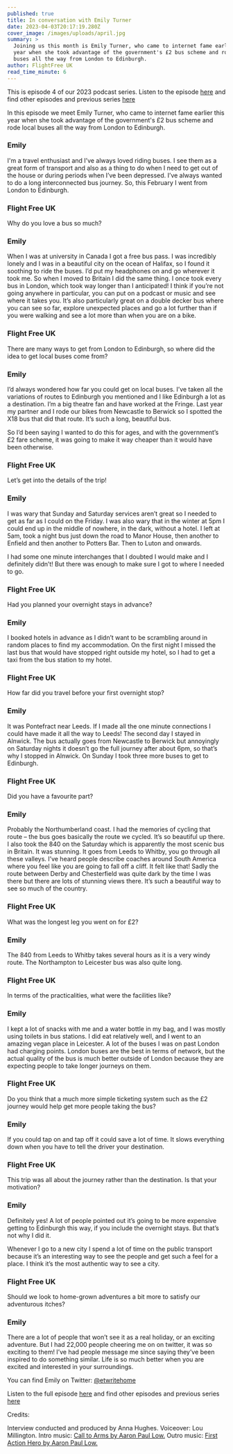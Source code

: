 ```yaml
---
published: true
title: In conversation with Emily Turner
date: 2023-04-03T20:17:19.280Z
cover_image: /images/uploads/april.jpg
summary: >
  Joining us this month is Emily Turner, who came to internet fame earlier this
  year when she took advantage of the government's £2 bus scheme and rode local
  buses all the way from London to Edinburgh. 
author: FlightFree UK
read_time_minute: 6
---
```

<!--StartFragment-->

This is episode 4 of our 2023 podcast series. Listen to the episode [here](https://flightfreeuk.podbean.com/e/in-conversation-with-emily-turner/) and find other episodes and previous series [here](https://flightfree.co.uk/podcast/)



In this episode we meet Emily Turner, who came to internet fame earlier this year when she took advantage of the government's £2 bus scheme and rode local buses all the way from London to Edinburgh. 

### Emily 

I'm a travel enthusiast and I’ve always loved riding buses. I see them as a great form of transport and also as a thing to do when I need to get out of the house or during periods when I’ve been depressed. I’ve always wanted to do a long interconnected bus journey. So, this February I went from London to Edinburgh. 

### Flight Free UK

Why do you love a bus so much?

### Emily 

When I was at university in Canada I got a free bus pass. I was incredibly lonely and I was in a beautiful city on the ocean of Halifax, so I found it soothing to ride the buses. I’d put my headphones on and go wherever it took me. So when I moved to Britain I did the same thing. I once took every bus in London, which took way longer than I anticipated! I think if you’re not going anywhere in particular, you can put on a podcast or music and see where it takes you. It’s also particularly great on a double decker bus where you can see so far, explore unexpected places and go a lot further than if you were walking and see a lot more than when you are on a bike. 

### Flight Free UK

There are many ways to get from London to Edinburgh, so where did the idea to get local buses come from? 

### Emily 

I’d always wondered how far you could get on local buses. I’ve taken all the variations of routes to Edinburgh you mentioned and I like Edinburgh a lot as a destination. I’m a big theatre fan and have worked at the Fringe. Last year my partner and I rode our bikes from Newcastle to Berwick so I spotted the X18 bus that did that route. It’s such a long, beautiful bus. 



So I’d been saying I wanted to do this for ages, and with the government’s £2 fare scheme, it was going to make it way cheaper than it would have been otherwise. 

### Flight Free UK

Let’s get into the details of the trip! 

### Emily 

I was wary that Sunday and Saturday services aren’t great so I needed to get as far as I could on the Friday. I was also wary that in the winter at 5pm I could end up in the middle of nowhere, in the dark, without a hotel. I left at 5am, took a night bus just down the road to Manor House, then another to Enfield and then another to Potters Bar. Then to Luton and onwards. 



I had some one minute interchanges that I doubted I would make and I definitely didn’t! But there was enough to make sure I got to where I needed to go.

### Flight Free UK

Had you planned your overnight stays in advance?

### Emily 

I booked hotels in advance as I didn’t want to be scrambling around in random places to find my accommodation. On the first night I missed the last bus that would have stopped right outside my hotel, so I had to get a taxi from the bus station to my hotel.

### Flight Free UK

How far did you travel before your first overnight stop? 

### Emily

It was Pontefract near Leeds. If I made all the one minute connections I could have made it all the way to Leeds! The second day I stayed in Alnwick. The bus actually goes from Newcastle to Berwick but annoyingly on Saturday nights it doesn’t go the full journey after about 6pm, so that’s why I stopped in Alnwick. On Sunday I took three more buses to get to Edinburgh.

### Flight Free UK

Did you have a favourite part? 

### Emily

Probably the Northumberland coast. I had the memories of cycling that route – the bus goes basically the route we cycled. It’s so beautiful up there. I also took the 840 on the Saturday which is apparently the most scenic bus in Britain. It was stunning. It goes from Leeds to Whitby, you go through all these valleys. I’ve heard people describe coaches around South America where you feel like you are going to fall off a cliff. It felt like that! Sadly the route between Derby and Chesterfield was quite dark by the time I was there but there are lots of stunning views there. It’s such a beautiful way to see so much of the country. 

### Flight Free UK

What was the longest leg you went on for £2?

### Emily

The 840 from Leeds to Whitby takes several hours as it is a very windy route. The Northampton to Leicester bus was also quite long. 

### Flight Free UK

In terms of the practicalities, what were the facilities like? 

### Emily

I kept a lot of snacks with me and a water bottle in my bag, and I was mostly using toilets in bus stations. I did eat relatively well, and I went to an amazing vegan place in Leicester. A lot of the buses I was on past London had charging points. London buses are the best in terms of network, but the actual quality of the bus is much better outside of London because they are expecting people to take longer journeys on them. 

### Flight Free UK

Do you think that a much more simple ticketing system such as the £2 journey would help get more people taking the bus?

### Emily 

If you could tap on and tap off it could save a lot of time. It slows everything down when you have to tell the driver your destination.

### Flight Free UK

This trip was all about the journey rather than the destination. Is that your motivation? 

### Emily

Definitely yes! A lot of people pointed out it’s going to be more expensive getting to Edinburgh this way, if you include the overnight stays. But that’s not why I did it. 



Whenever I go to a new city I spend a lot of time on the public transport because it’s an interesting way to see the people and get such a feel for a place. I think it’s the most authentic way to see a city. 

### Flight Free UK

Should we look to home-grown adventures a bit more to satisfy our adventurous itches? 

### Emily

There are a lot of people that won’t see it as a real holiday, or an exciting adventure. But I had 22,000 people cheering me on on twitter, it was so exciting to them! I’ve had people message me since saying they’ve been inspired to do something similar. Life is so much better when you are excited and interested in your surroundings. 



You can find Emily on Twitter: [@etwritehome](https://twitter.com/ETWriteHome) 



Listen to the full episode [here](https://flightfreeuk.podbean.com/e/in-conversation-with-emily-turner/) and find other episodes and previous series [here](https://flightfree.co.uk/podcast/) 

Credits:

Interview conducted and produced by Anna Hughes. Voiceover: Lou Millington. Intro music: [](https://uppbeat.io/t/dan-barton/the-executive-lounge) [Call to Arms by Aaron Paul Low.](https://uppbeat.io/t/aaron-paul-low/call-to-arms) Outro music: [First Action Hero by Aaron Paul Low.](https://uppbeat.io/t/aaron-paul-low/first-action-hero) 



<!--EndFragment-->